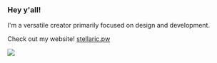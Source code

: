 ### Hey y'all!

<!--
**ckhawks/ckhawks** is a ✨ _special_ ✨ repository because its `README.md` (this file) appears on your GitHub profile.

Here are some ideas to get you started:

- 🔭 I’m currently working on ...
- 🌱 I’m currently learning ...
- 👯 I’m looking to collaborate on ...
- 🤔 I’m looking for help with ...
- 💬 Ask me about ...
- 📫 How to reach me: ...
- 😄 Pronouns: ...
- ⚡ Fun fact: ...
-->
I'm a versatile creator primarily focused on design and development.

Check out my website! [stellaric.pw](stellaric.pw)

![](https://komarev.com/ghpvc/?username=ckhawks&color=red&style=flat-square&label=Views)
